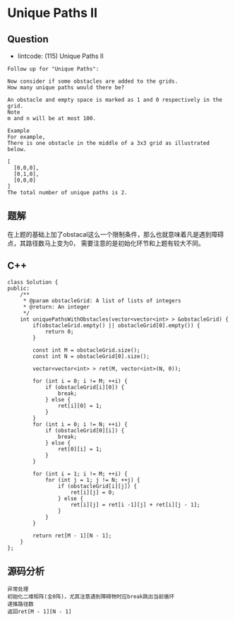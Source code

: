 # Unique Paths II

## Question

- lintcode: (115) Unique Paths II

```
Follow up for "Unique Paths":

Now consider if some obstacles are added to the grids.
How many unique paths would there be?

An obstacle and empty space is marked as 1 and 0 respectively in the grid.
Note
m and n will be at most 100.

Example
For example,
There is one obstacle in the middle of a 3x3 grid as illustrated below.

[
  [0,0,0],
  [0,1,0],
  [0,0,0]
]
The total number of unique paths is 2.
```

## 题解

在上题的基础上加了obstacal这么一个限制条件，那么也就意味着凡是遇到障碍点，其路径数马上变为0，
需要注意的是初始化环节和上题有较大不同。

## C++
    
    class Solution {
    public:
        /**
         * @param obstacleGrid: A list of lists of integers
         * @return: An integer
         */
        int uniquePathsWithObstacles(vector<vector<int> > &obstacleGrid) {
            if(obstacleGrid.empty() || obstacleGrid[0].empty()) {
                return 0;
            }
    
            const int M = obstacleGrid.size();
            const int N = obstacleGrid[0].size();
    
            vector<vector<int> > ret(M, vector<int>(N, 0));
    
            for (int i = 0; i != M; ++i) {
                if (obstacleGrid[i][0]) {
                    break;
                } else {
                    ret[i][0] = 1;
                }
            }
            for (int i = 0; i != N; ++i) {
                if (obstacleGrid[0][i]) {
                    break;
                } else {
                    ret[0][i] = 1;
                }
            }
    
            for (int i = 1; i != M; ++i) {
                for (int j = 1; j != N; ++j) {
                    if (obstacleGrid[i][j]) {
                        ret[i][j] = 0;
                    } else {
                        ret[i][j] = ret[i -1][j] + ret[i][j - 1];
                    }
                }
            }
    
            return ret[M - 1][N - 1];
        }
    };

## 源码分析

    异常处理
    初始化二维矩阵(全0阵)，尤其注意遇到障碍物时应break跳出当前循环
    递推路径数
    返回ret[M - 1][N - 1]
